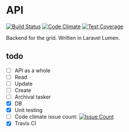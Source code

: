 # API
[![Build Status](https://travis-ci.org/weathergrid/api.svg?branch=develop)](https://travis-ci.org/weathergrid/api) [![Code Climate](https://codeclimate.com/github/weathergrid/api/badges/gpa.svg)](https://codeclimate.com/github/weathergrid/api) [![Test Coverage](https://codeclimate.com/github/weathergrid/api/badges/coverage.svg)](https://codeclimate.com/github/weathergrid/api/coverage) 

Backend for the grid. Written in Laravel Lumen.

## todo
- [ ] API as a whole
- [ ] Read
- [ ] Update
- [ ] Create
- [ ] Archival tasker
- [x] DB
- [x] Unit testing
- [ ] Code climate issue count: [![Issue Count](https://codeclimate.com/github/weathergrid/api/badges/issue_count.svg)](https://codeclimate.com/github/weathergrid/api)
- [x] Travis CI
